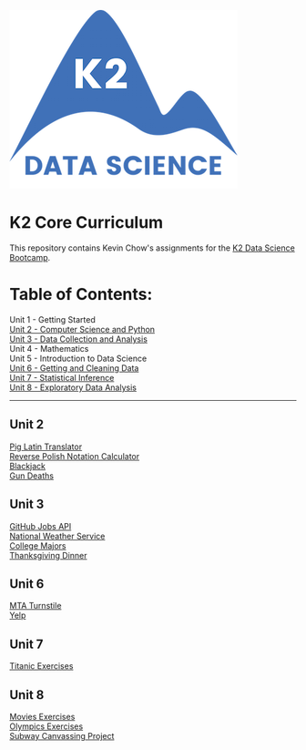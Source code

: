 ![K2 logo](k2_logo.png)

# K2 Core Curriculum

This repository contains Kevin Chow's assignments for the [K2 Data Science Bootcamp](http://www.k2datascience.com/).

# Table of Contents:

Unit 1 - Getting Started <br>
[Unit 2 - Computer Science and Python](#section-a) <br>
[Unit 3 - Data Collection and Analysis](#section-b) <br>
Unit 4 - Mathematics <br>
Unit 5 - Introduction to Data Science <br>
[Unit 6 - Getting and Cleaning Data](#section-c) <br>
[Unit 7 - Statistical Inference](#section-d) <br>
[Unit 8 - Exploratory Data Analysis](#section-e)<br>

---

## <a name="section-a">Unit 2</a>
[Pig Latin Translator](https://github.com/kevinchowder/k2_assignments/blob/master/PigLatinTranslator.py)<br>
[Reverse Polish Notation Calculator](https://github.com/kevinchowder/k2_assignments/blob/master/Reverse%20Polish%20Notation%20Calculator.ipynb)<br>
[Blackjack](https://github.com/kevinchowder/k2_assignments/blob/master/Blackjack.ipynb)<br>
[Gun Deaths](https://github.com/kevinchowder/k2_assignments/blob/master/Gun%20Deaths.ipynb)<br>


## <a name="section-b">Unit 3</a>
[GitHub Jobs API](https://github.com/kevinchowder/k2_assignments/blob/master/GitHubJobs.ipynb)<br>
[National Weather Service](https://github.com/kevinchowder/k2_assignments/blob/master/Weather%20Scraper.ipynb)<br>
[College Majors](https://github.com/kevinchowder/k2_assignments/blob/master/Recent%20Grads.ipynb)<br>
[Thanksgiving Dinner](https://github.com/kevinchowder/k2_assignments/blob/master/Thanksgiving%20Dinner.ipynb)<br>

## <a name="section-c">Unit 6</a>
[MTA Turnstile](https://github.com/kevinchowder/k2_assignments/blob/master/EDA_MTA_Exercises.ipynb)<br>
[Yelp](https://github.com/kevinchowder/k2_assignments/blob/master/Data_Cleaning_Exercises.ipynb)<br>

## <a name="section-d">Unit 7</a>
[Titanic Exercises](https://github.com/kevinchowder/k2_assignments/blob/master/Titanic_Exercises.ipynb)

## <a name="section-e">Unit 8</a>
[Movies Exercises](https://github.com/kevinchowder/k2_assignments/blob/master/EDA_Movies_Exercises.ipynb)<br>
[Olympics Exercises](https://github.com/kevinchowder/k2_assignments/blob/master/EDA_Olympics_Exercises.ipynb)<br>
[Subway Canvassing Project](https://github.com/kevinchowder/NYCSubwayCanvas)
